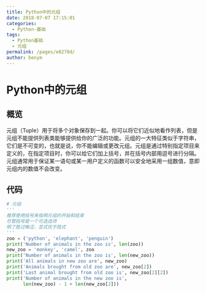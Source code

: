```yaml
---
title: Python中的元组
date: 2018-07-07 17:15:01
categories: 
  - Python-基础
tags: 
  - Python基础
  - 元组
permalink: /pages/e8270d/
author: benym
---
```


# Python中的元组

## 概览

元组（Tuple）用于将多个对象保存到一起。你可以将它们近似地看作列表，但是元组不能提供列表类能够提供给你的广泛的功能。元组的一大特征类似于字符串，它们是不可变的，也就是说，你不能编辑或更改元组。元组是通过特别指定项目来定义的，在指定项目时，你可以给它们加上括号，并在括号内部用逗号进行分隔。元组通常用于保证某一语句或某一用户定义的函数可以安全地采用一组数值，意即元组内的数值不会改变。

## 代码

```python
# 元组
'''
推荐使用括号来指明元组的开始和结束
尽管括号是一个可选选项
明了胜过晦涩，显式优于隐式
'''
zoo = ('python', 'elephant', 'penguin')
print('Number of animals in the zoo is', len(zoo))
new_zoo = 'monkey', 'camel', zoo
print('Number of animals in the zoo is', len(new_zoo))
print('All animals in new zoo are', new_zoo)
print('Animals brought from old zoo are', new_zoo[2])
print('Last animal brought from old zoo is', new_zoo[2][2])
print('Number of animals in the new zoo is',
      len(new_zoo) - 1 + len(new_zoo[2]))
```

